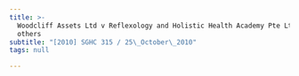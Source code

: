 ```yaml
---
title: >-
  Woodcliff Assets Ltd v Reflexology and Holistic Health Academy Pte Ltd and
  others
subtitle: "[2010] SGHC 315 / 25\_October\_2010"
tags: null

---
```


